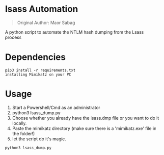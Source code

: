 # lsass Automation
> Original Author: Maor Sabag


A python script to automate the NTLM hash dumping from the Lsass process


# Dependencies

```
pip3 install -r requirements.txt
installing Mimikatz on your PC
```

# Usage

1. Start a Powershell/Cmd as an administrator
2. python3 lsass_dump.py
3. Choose whether you already have the lsass.dmp file or you want to do it locally.
4. Paste the mimikatz directory (make sure there is a 'mimikatz.exe' file in the folder!)
5. let the script do it's magic.

```
python3 lsass_dump.py
```


